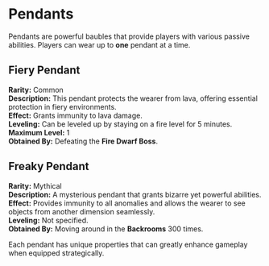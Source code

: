 # Pendants

Pendants are powerful baubles that provide players with various passive abilities. Players can wear up to **one** pendant at a time.

## Fiery Pendant
**Rarity:** Common  
**Description:** This pendant protects the wearer from lava, offering essential protection in fiery environments.  
**Effect:** Grants immunity to lava damage.  
**Leveling:** Can be leveled up by staying on a fire level for 5 minutes.  
**Maximum Level:** 1  
**Obtained By:** Defeating the **Fire Dwarf Boss**.  

## Freaky Pendant
**Rarity:** Mythical  
**Description:** A mysterious pendant that grants bizarre yet powerful abilities.  
**Effect:** Provides immunity to all anomalies and allows the wearer to see objects from another dimension seamlessly.  
**Leveling:** Not specified.  
**Obtained By:** Moving around in the **Backrooms** 300 times.  

Each pendant has unique properties that can greatly enhance gameplay when equipped strategically.

